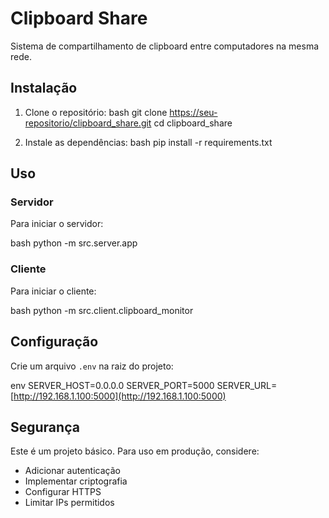 # Clipboard Share

Sistema de compartilhamento de clipboard entre computadores na mesma rede.

## Instalação

1. Clone o repositório:
    bash git clone [https://seu-repositorio/clipboard_share.git](https://seu-repositorio/clipboard_share.git) cd clipboard_share

2. Instale as dependências:
    bash pip install -r requirements.txt


## Uso

### Servidor

Para iniciar o servidor:

bash python -m src.server.app


### Cliente

Para iniciar o cliente:

bash python -m src.client.clipboard_monitor


## Configuração

Crie um arquivo `.env` na raiz do projeto:

env SERVER_HOST=0.0.0.0 SERVER_PORT=5000 SERVER_URL=[http://192.168.1.100:5000](http://192.168.1.100:5000)


## Segurança

Este é um projeto básico. Para uso em produção, considere:
- Adicionar autenticação
- Implementar criptografia
- Configurar HTTPS
- Limitar IPs permitidos

